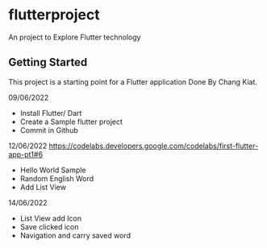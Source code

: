 # flutterproject

An project to Explore Flutter technology

## Getting Started

This project is a starting point for a Flutter application Done By Chang Kiat.

09/06/2022
- Install Flutter/ Dart
- Create a Sample flutter project
- Commit in Github

12/06/2022
https://codelabs.developers.google.com/codelabs/first-flutter-app-pt1#6 
- Hello World Sample
- Random English Word
- Add List View

14/06/2022
- List View add Icon
- Save clicked icon
- Navigation and carry saved word

